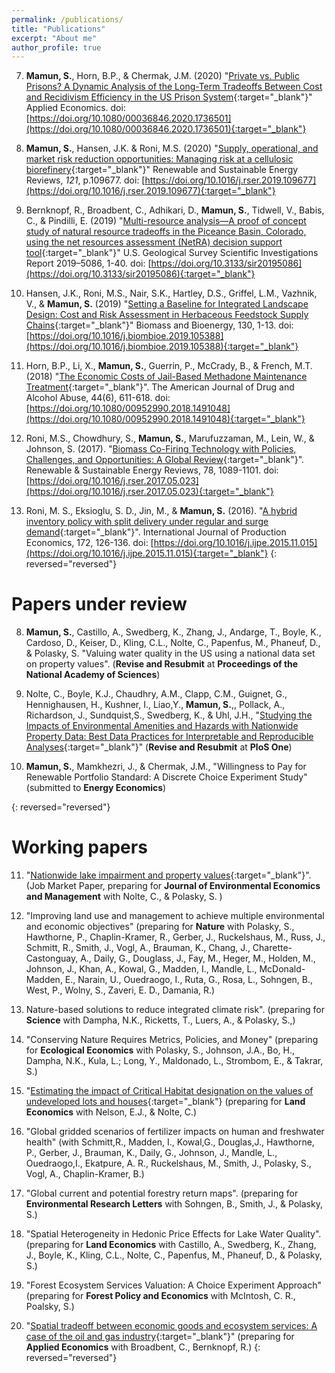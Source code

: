 ```yaml
---
permalink: /publications/
title: "Publications"
excerpt: "About me"
author_profile: true
---
```

7.  **Mamun, S.**, Horn, B.P., & Chermak, J.M. (2020) "[Private vs. Public Prisons? A Dynamic Analysis of the Long-Term Tradeoffs Between Cost and Recidivism Efficiency in the US Prison System]( https://doi.org/10.1080/00036846.2020.1736501){:target="_blank"}" Applied Economics. doi: [https://doi.org/10.1080/00036846.2020.1736501](https://doi.org/10.1080/00036846.2020.1736501){:target="_blank"}
    
6.  **Mamun, S.**, Hansen, J.K. & Roni, M.S. (2020) "[Supply, operational, and market risk reduction opportunities: Managing risk at a cellulosic biorefinery](https://doi.org/10.1016/j.rser.2019.109677){:target="_blank"}" Renewable and Sustainable Energy Reviews, _121_, p.109677. doi: [https://doi.org/10.1016/j.rser.2019.109677](https://doi.org/10.1016/j.rser.2019.109677){:target="_blank"}
    
5.  Bernknopf, R., Broadbent, C., Adhikari, D., **Mamun, S.**, Tidwell, V., Babis, C., & Pindilli, E. (2019) "[Multi-resource analysis—A proof of concept study of natural resource tradeoffs in the Piceance Basin, Colorado, using the net resources assessment (NetRA) decision support tool]( https://doi.org/10.3133/sir20195086){:target="_blank"}" U.S. Geological Survey Scientific Investigations Report 2019–5086, 1-40. doi: [https://doi.org/10.3133/sir20195086](https://doi.org/10.3133/sir20195086){:target="_blank"}
    
4.  Hansen, J.K., Roni, M.S., Nair, S.K., Hartley, D.S., Griffel, L.M., Vazhnik, V., & **Mamun, S.** (2019) "[Setting a Baseline for Integrated Landscape Design: Cost and Risk Assessment in Herbaceous Feedstock Supply Chains](https://doi.org/10.1016/j.biombioe.2019.105388){:target="_blank"}" Biomass and Bioenergy, 130, 1-13. doi: [https://doi.org/10.1016/j.biombioe.2019.105388](https://doi.org/10.1016/j.biombioe.2019.105388){:target="_blank"}
    
3.  Horn, B.P., Li, X., **Mamun, S.**, Guerrin, P., McCrady, B., & French, M.T. (2018) "[The Economic Costs of Jail-Based Methadone Maintenance Treatment](https://doi.org/10.1080/00952990.2018.1491048){:target="_blank"}". The American Journal of Drug and Alcohol Abuse, 44(6), 611-618. doi: [https://doi.org/10.1080/00952990.2018.1491048](https://doi.org/10.1080/00952990.2018.1491048){:target="_blank"}
    
2.  Roni, M.S., Chowdhury, S., **Mamun, S.**, Marufuzzaman, M., Lein, W., & Johnson, S. (2017). "[Biomass Co-Firing Technology with Policies, Challenges, and Opportunities: A Global Review](https://doi.org/10.1016/j.rser.2017.05.023){:target="_blank"}". Renewable & Sustainable Energy Reviews, 78, 1089-1101. doi: [https://doi.org/10.1016/j.rser.2017.05.023](https://doi.org/10.1016/j.rser.2017.05.023){:target="_blank"}
    
1.  Roni, M. S., Eksioglu, S. D., Jin, M., & **Mamun, S.** (2016). "[A hybrid inventory policy with split delivery under regular and surge demand](https://doi.org/10.1016/j.ijpe.2015.11.015){:target="_blank"}". International Journal of Production Economics, 172, 126-136. doi: [https://doi.org/10.1016/j.ijpe.2015.11.015](https://doi.org/10.1016/j.ijpe.2015.11.015){:target="_blank"}
{: reversed="reversed"}

Papers under review
======
8. **Mamun, S.**, Castillo, A., Swedberg, K., Zhang, J., Andarge, T., Boyle, K., Cardoso, D., Keiser, D., Kling, C.L., Nolte, C., Papenfus, M., Phaneuf, D., & Polasky, S. "Valuing water quality in the US using a national data set on property values". (**Revise and Resubmit** at **Proceedings of the National Academy of Sciences**)

9. Nolte, C., Boyle, K.J., Chaudhry, A.M., Clapp, C.M., Guignet, G., Hennighausen, H., Kushner, I., Liao,Y., **Mamun, S.**,, Pollack, A., Richardson, J., Sundquist,S., Swedberg, K., & Uhl, J.H., "[Studying the Impacts of Environmental Amenities and Hazards with Nationwide Property Data: Best Data Practices for Interpretable and Reproducible Analyses](https://papers.ssrn.com/sol3/papers.cfm?abstract_id=3900806){:target="_blank"}" (**Revise and Resubmit** at **PloS One**)

10. **Mamun, S.**, Mamkhezri, J., & Chermak, J.M., "Willingness to Pay for Renewable Portfolio Standard: A Discrete Choice Experiment Study" (submitted to **Energy Economics**)

{: reversed="reversed"}

Working papers
======
11. "[Nationwide lake impairment and property values](https://drive.google.com/file/d/11NPXzSBrv3nQDShWxjn6lhLSDAEXhTit){:target="_blank"}". (Job Market Paper, preparing for **Journal of Environmental Economics and Management** with Nolte, C., & Polasky, S. )

12. "Improving land use and management to achieve multiple environmental and economic objectives" (preparing for **Nature** with Polasky, S., Hawthorne, P., Chaplin-Kramer, R., Gerber, J., Ruckelshaus, M., Russ, J., Schmitt, R., Smith, J., Vogl, A., Brauman, K., Chang, J., Charette-Castonguay, A., Daily, G., Douglass, J., Fay, M., Heger, M., Holden, M., Johnson, J., Khan, A., Kowal, G., Madden, I., Mandle, L., McDonald-Madden, E., Narain, U., Ouedraogo, I., Ruta, G., Rosa, L., Sohngen, B., West, P., Wolny, S., Zaveri, E. D., Damania, R.)

13. Nature-based solutions to reduce integrated climate risk". (preparing for **Science** with Dampha, N.K., Ricketts, T., Luers, A., & Polasky, S.,)

14. "Conserving Nature Requires Metrics, Policies, and Money" (preparing for **Ecological Economics** with Polasky, S., Johnson, J.A., Bo, H., Dampha, N.K., Kula, L.; Long, Y., Maldonado, L., Strombom, E., & Takrar, S.)

15. "[Estimating the impact of Critical Habitat designation on the values of undeveloped lots and houses](https://digitalcommons.bowdoin.edu/cgi/viewcontent.cgi?article=1017&context=econpapers){:target="_blank"} (preparing for **Land Economics** with Nelson, E.J., & Nolte, C.)

16. "Global gridded scenarios of fertilizer impacts on human and freshwater health" (with Schmitt,R., Madden, I., Kowal,G., Douglas,J., Hawthorne, P., Gerber, J., Brauman, K., Daily, G., Johnson, J., Mandle, L., Ouedraogo,I., Ekatpure, A. R., Ruckelshaus, M., Smith, J., Polasky, S., Vogl, A., Chaplin-Kramer, B.)

17. "Global current and potential forestry return maps". (preparing for **Environmental Research Letters** with Sohngen, B., Smith, J., & Polasky, S.)

18. "Spatial Heterogeneity in Hedonic Price Effects for Lake Water Quality". (preparing for **Land Economics** with Castillo, A., Swedberg, K., Zhang, J., Boyle, K., Kling, C.L., Nolte, C., Papenfus, M., Phaneuf, D., & Polasky, S.)

19. "Forest Ecosystem Services Valuation: A Choice Experiment Approach" (preparing for **Forest Policy and Economics** with McIntosh, C. R., Poalsky, S.)

20. "[Spatial tradeoff between economic goods and ecosystem services: A case of the oil and gas industry](https://pages.uoregon.edu/cameron/AERE-WEAI-2021/p_Broadbent.pdf){:target="_blank"}" (preparing for **Applied Economics** with Broadbent, C., Bernknopf, R.)
{: reversed="reversed"}
